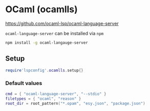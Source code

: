 # OCaml (ocamlls)

https://github.com/ocaml-lsp/ocaml-language-server

`ocaml-language-server` can be installed via `npm`
```sh
npm install -g ocaml-langauge-server
```
    

## Setup

```lua
require'lspconfig'.ocamlls.setup{}
```


### Default values

```lua
cmd = { "ocaml-language-server", "--stdio" }
filetypes = { "ocaml", "reason" }
root_dir = root_pattern("*.opam", "esy.json", "package.json")
```




